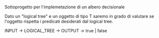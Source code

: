 Sottoprogetto per l'implemetazione di un albero decisionale

Dato un "logical tree" e un oggetto di tipo T saremo in grado di valutare se l'oggetto rispetta i predicati desiderati dal logical tree.


INPUT<T> -> LOGICAL_TREE<T> -> OUTPUT -> true | false
